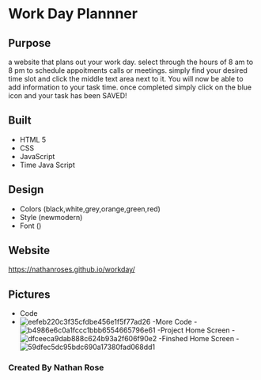 # Work Day Plannner

## Purpose

a website that plans out your work day. select through the hours of 8 am to 8 pm to schedule appoitments calls or meetings. simply find your desired time slot and click the middle text area next to it. You will now be able to add information to your task time. once completed simply click on the blue icon and your task has been SAVED!

## Built

- HTML 5
- CSS
- JavaScript
- Time Java Script

## Design

- Colors (black,white,grey,orange,green,red)
- Style (newmodern)
- Font ()

## Website

https://nathanroses.github.io/workday/

## Pictures

- Code
- ![eefeb220c3f35cfdbe456e1f5f77ad26](https://user-images.githubusercontent.com/87315662/133958272-86330a3e-5313-4271-9e61-030ec3b897ef.png)
  -More Code -![b4986e6c0a1fccc1bbb6554665796e61](https://user-images.githubusercontent.com/87315662/133958290-9c6e3f72-8951-4f60-b844-fa98f6f63f13.png)
  -Project Home Screen -![dfceeca9dab888c624b93a2f606f90e2](https://user-images.githubusercontent.com/87315662/133958299-e1960e18-e9f0-4e8f-af63-853220566ccc.png)
  -Finshed Home Screen -![59dfec5dc95bdc690a17380fad068dd1](https://user-images.githubusercontent.com/87315662/134002594-acb1506a-1dd0-485c-97d9-a0b8b93ac61b.png)

### Created By Nathan Rose

